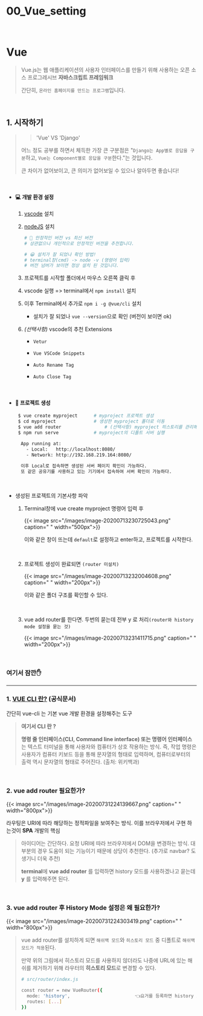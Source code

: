 # 00_Vue_setting


​	

# Vue

>Vue.js는 웹 애플리케이션의 사용자 인터페이스를 만들기 위해 사용하는 오픈 소스 프로그레시브 
>**자바스크립트 프레임워크**
>
>간단히, `온라인 홈페이지를 만드는 프로그램`입니다. 

​	

## 1. 시작하기

> > 'Vue' VS 'Django'
>
> 어느 정도 공부를 하면서 체득한 가장 큰 구분점은 "`Django는 App별로 응답을 구분`하고, `Vue는 Component별로 응답을 구분`한다."는 것입니다.
>
> 큰 차이가 없어보이고, 큰 의미가 없어보일 수 있으나 알아두면 좋습니다!

​				

- #### 💻 개발 환경 설정 

  1. [vscode](https://code.visualstudio.com/) 설치

  2. [nodeJS](https://nodejs.org/ko/) 설치

     ```python
     # 🤔 안정적인 버전 vs 최신 버전 
     # 상관없으나 개인적으로 안정적인 버전을 추천합니다.
     
     # 😀 설치가 잘 되었나 확인 방법!
     # terminal창(cmd) -> node -v (명령어 입력)
     # 버전 넘버가 보이면 정상 설치 된 것입니다.
     ```

  3. 프로젝트를 시작할 폴더에서 마우스 오른쪽 클릭 후 

  4. vscode 실행 => terminal에서 `npm install` 설치 

  5. 이후 Terminal에서 추가로 `npm i -g @vue/cli` 설치

     - 설치가 잘 되었나 `vue --version`으로 확인 (버전이 보이면 ok)

  6. _(선택사항)_ vscode의 추천 Extensions

     - `Vetur`

     -  `Vue VSCode Snippets`

     -  `Auto Rename Tag`

     -  `Auto Close Tag`

       ​	

- #### 🎉 프로젝트 생성

   ```bash
    $ vue create myproject		# myproject 프로젝트 생성
    $ cd myproject				# 생성한 myproject 폴더로 이동
    $ vue add router				# (선택사항) myproject 히스토리를 관리해줄 router기능 설치
    $ npm run serve				# myproject의 디폴트 서버 실행
   ```

  ```bash
    App running at:
      - Local:   http://localhost:8080/
      - Network: http://192.168.219.164:8080/
    
    이후 Local로 접속하면 생성된 서버 페이지 확인이 가능하다.
    또 같은 공유기를 사용하고 있는 기기에서 접속하여 서버 확인이 가능하다.
  ```

  ​	

- 생성된 프로젝트의 기본사항 파악

  1. Terminal창에 vue create myproject 명령어 입력 후

     {{< image src="/images/image-20200713230725043.png" caption=" " width="500px">}}

     이와 같은 창이 뜨는데 `default`로 설정하고 enter하고, 프로젝트를 시작한다.

     ​	

  2. 프로젝트 생성이 완료되면 `(router 미설치)`

     {{< image src="/images/image-20200713232004608.png" caption=" " width="200px">}}

     이와 같은 폴더 구조를 확인할 수 있다.

     ​	

  3. vue add router를 한다면. 두번의 묻는데 전부 y 로 처리`(router와 history mode 설정을 묻는 것)`

     {{< image src="/images/image-20200713231411715.png" caption=" " width="200px">}}



​	


### 여기서 잠깐✋ 

---

### 1. [VUE CLI 란?](https://simplevue.gitbook.io/intro/01.-vue-cli) (공식문서)

간단히 vue-cli 는 기본 vue 개발 환경을 설정해주는 도구

> **여기서 CLI 란 ?**
>
> **명령 줄 인터페이스(CLI, Command line interface) 또는 명령어 인터페이스**는 텍스트 터미널을 통해 사용자와 컴퓨터가 상호 작용하는 방식. 즉, 작업 명령은 사용자가 컴퓨터 키보드 등을 통해 문자열의 형태로 입력하며, 컴퓨터로부터의 출력 역시 문자열의 형태로 주어진다. (출처: 위키백과)

​	

### 2.  vue add router 필요한가?

{{< image src="/images/image-20200731224139667.png" caption=" " width="800px">}}

라우팅은 URI에 따라 해당하는 정적파일을 보여주는 방식. 이를 브라우저에서 구현 하는것이 **SPA** 개발의 핵심

>아이디어는 간단하다. 요청 URI에 따라 브라우저에서 DOM을 변경하는 방식. 대부분의 경우 도움이 되는 기능이기 때문에 상당이 추천한다. (추가로 navbar? 도 생기니 더욱 추천)
>
>**terminal**에 **vue add router** 를 입력하면 history 모드를 사용하겠나고 묻는데  **y** 를 입력해주면 된다. 

​	

### 3.  vue add router 후 History Mode 설정은 왜 필요한가?

{{< image src="/images/image-20200731224303419.png" caption=" " width="800px">}}

> vue add router를 설치하게 되면 `해쉬백 모드`와 `히스토리 모드` 중 디폴트로 `해쉬백 모드가 적용`된다.
>
> 만약 위의 그림에서 히스토리 모드를 사용하지 않더라도 나중에 URL에 있는 해쉬를 제거하기 위해 라우터의 **히스토리 모드**로 변경할 수 있다. 
>
> ```bash
> # src/router/index.js
> 
> const router = new VueRouter({
>   mode: 'history',						👈요거를 등록하면 history 모드 실행
>   routes: [...]
> })
> ```


